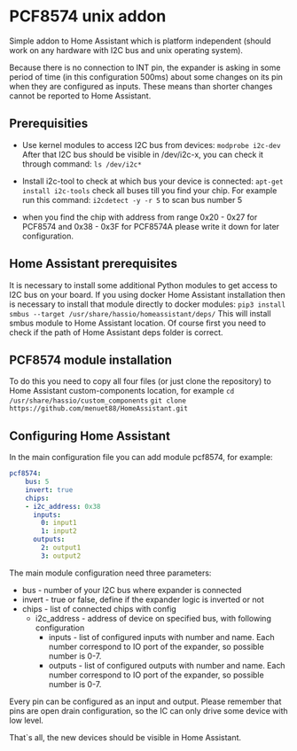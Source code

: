 # PCF8574 unix addon

Simple addon to Home Assistant which is platform independent (should work on any hardware with I2C bus and unix operating system).

Because there is no connection to INT pin, the expander is asking in some period of time (in this configuration 500ms) about some changes on its pin when they are configured as inputs. These means than shorter changes cannot be reported to Home Assistant.

## Prerequisities
- Use kernel modules to access I2C bus from devices:
`modprobe i2c-dev`
After that I2C bus should be visible in /dev/i2c-x, you can check it through command: `ls /dev/i2c*`

- Install i2c-tool to check at which bus your device is connected:
`apt-get install i2c-tools`
check all buses till you find your chip. For example run this command:
`i2cdetect -y -r 5`
to scan bus number 5
- when you find the chip with address from range 0x20 - 0x27 for PCF8574 and 0x38 - 0x3F for PCF8574A please write it down for later configuration.

## Home Assistant prerequisites
It is necessary to install some additional Python modules to get access to I2C bus on your board. If you using docker Home Assistant installation then is necessary to install that module directly to docker modules:
`pip3 install smbus --target /usr/share/hassio/homeassistant/deps/`
This will install smbus module to Home Assistant location. Of course first you need to check if the path of Home Assistant deps folder is correct.

## PCF8574 module installation
To do this you need to copy all four files (or just clone the repository) to Home Assistant custom-components location, for example
`cd /usr/share/hassio/custom_components`
`git clone https://github.com/menuet88/HomeAssistant.git`

## Configuring Home Assistant
In the main configuration file you can add module pcf8574, for example:
```yaml
pcf8574:
    bus: 5
    invert: true
    chips:
    - i2c_address: 0x38
      inputs: 
        0: input1
        1: input2
      outputs:
        2: output1
        3: output2
```
The main module configuration need three parameters:
- bus - number of your I2C bus where expander is connected
- invert - true or false, define if the expander logic is inverted or not
- chips - list of connected chips with config
	- i2c_address - address of device on specified bus, with following configuration
		- inputs - list of configured inputs with number and name. Each number correspond to IO port of the expander, so possible number is 0-7.
		- outputs - list of configured outputs with number and name. Each number correspond to IO port of the expander, so possible number is 0-7.

Every pin can be configured as an input and output. Please remember that pins are open drain configuration, so the IC can only drive some device with low level.

That`s all, the new devices should be visible in Home Assistant.
